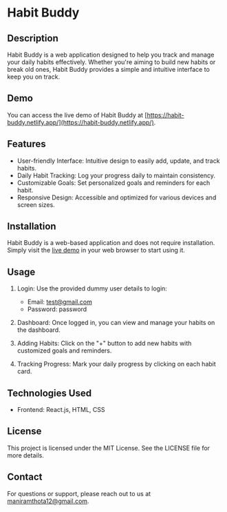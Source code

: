 # Habit Buddy

## Description

Habit Buddy is a web application designed to help you track and manage your daily habits effectively. Whether you're aiming to build new habits or break old ones, Habit Buddy provides a simple and intuitive interface to keep you on track.

## Demo

You can access the live demo of Habit Buddy at [https://habit-buddy.netlify.app/](https://habit-buddy.netlify.app/).

## Features

- User-friendly Interface: Intuitive design to easily add, update, and track habits.
- Daily Habit Tracking: Log your progress daily to maintain consistency.
- Customizable Goals: Set personalized goals and reminders for each habit.
- Responsive Design: Accessible and optimized for various devices and screen sizes.

## Installation

Habit Buddy is a web-based application and does not require installation. Simply visit the [live demo](https://habit-buddy.netlify.app/) in your web browser to start using it.

## Usage

1. Login: Use the provided dummy user details to login:
   - Email: test@gmail.com
   - Password: password

2. Dashboard: Once logged in, you can view and manage your habits on the dashboard.
   
3. Adding Habits: Click on the "+" button to add new habits with customized goals and reminders.

4. Tracking Progress: Mark your daily progress by clicking on each habit card.

## Technologies Used

- Frontend: React.js, HTML, CSS

## License

This project is licensed under the MIT License. See the LICENSE file for more details.

## Contact

For questions or support, please reach out to us at [maniramthota12@gmail.com](mailto:maniramthota12@gmail.com).
